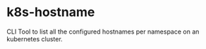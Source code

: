 # k8s-hostname
CLI Tool to list all the configured hostnames per namespace on an kubernetes cluster.

